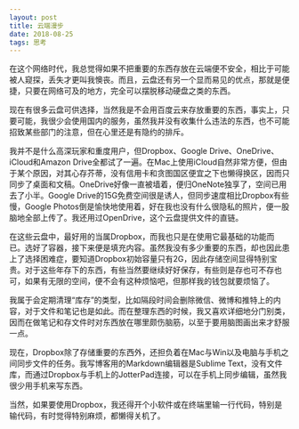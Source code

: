 ```yaml
---
layout: post
title: 云端漫步
date: 2018-08-25
tags: 思考
---
```


在这个网络时代，我总觉得如果不把重要的东西存放在云端便不安全，相比于可能被人窥探，丢失才更叫我懊丧。而且，云盘还有另一个显而易见的优点，那就是便捷，只要在网络可及的地方，完全可以摆脱移动硬盘之类的东西。

现在有很多云盘可供选择，当然我是不会用百度云来存放重要的东西，事实上，只要可能，我很少会使用国内的服务，虽然我并没有收集什么违法的东西，也不可能招致某些部门的注意，但在心里还是有隐约的排斥。

我并不是什么高深玩家和重度用户，但Dropbox、Google Drive、OneDrive、iCloud和Amazon Drive全都试了一遍。在Mac上使用iCloud自然非常方便，但由于某个原因，对其心存芥蒂，没有信用卡和贪图国区便宜之下也懒得换区，因而只同步了桌面和文稿。OneDrive好像一直被墙着，便归OneNote独享了，空间已用去了小半。Google Drive的15G免费空间很是诱人，但同步速度相比Dropbox有些慢，Google Photos倒是愉快地使用着，好在我也没有什么很隐私的照片，便一股脑地全部上传了。我还用过OpenDrive，这个云盘提供文件的直链。

在这些云盘中，最好用的当属Dropbox，而我也只是在使用它最基础的功能而已。选好了容器，接下来便是填充内容。虽然我没有多少重要的东西，却也因此患上了选择困难症，要知道Dropbox初始容量只有2G，因此存储空间显得特别宝贵。对于这些年存下的东西，有些当然要继续好好保存，有些则是存也可不存也可，如果有无限的空间，便不会有这种烦恼吧，但那样我的钱包就要烦恼了。

我属于会定期清理“库存”的类型，比如隔段时间会删除微信、微博和推特上的内容，对于文件和笔记也是如此。而在整理东西的时候，我又喜欢详细地分门别类，因而在做笔记和存文件时对东西放在哪里颇伤脑筋，以至于要用脑图画出来才舒服一点。

现在，Dropbox除了存储重要的东西外，还担负着在Mac与Win以及电脑与手机之间同步文件的任务。我写博客用的Markdown编辑器是Sublime Text，没有文件库，而通过Dropbox与手机上的JotterPad连接，可以在手机上同步编辑，虽然我很少用手机来写东西。

当然，如果要使用Dropbox，我还得开个小软件或在终端里输一行代码，特别是输代码，有时觉得特别麻烦，都懒得关机了。

